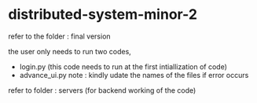 # distributed-system-minor-2


refer to the folder : final version 

the user only needs to run two codes,
- login.py (this code needs to run at the first intiallization of code)
- advance_ui.py
note : kindly udate the names of the files if error occurs 

refer to folder : servers (for backend working of the code)

